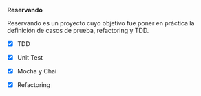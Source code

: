 **Reservando**  

Reservando es un proyecto cuyo objetivo fue poner en práctica la definición de casos de prueba, refactoring y TDD.

- [x] TDD
- [x] Unit Test
- [x] Mocha y Chai
- [x] Refactoring

